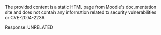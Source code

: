 The provided content is a static HTML page from Moodle's documentation site and does not contain any information related to security vulnerabilities or CVE-2004-2236.

Response: UNRELATED